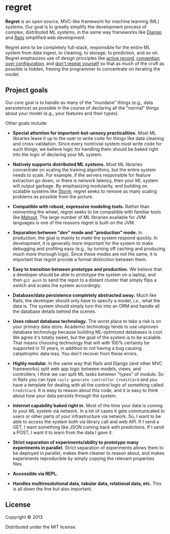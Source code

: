 # regret

**Regret** is an open source, MVC-like framework for machine learning (ML) systems. Our goal is to greatly simplify the development process of complex, distributed ML systems, in the same way frameworks like [Django](https://www.djangoproject.com/) and [Rails](http://rubyonrails.org/) simplified web development.

Regret aims to be completely full-stack, responsible for the entire ML system from data ingest, to cleaning, to storage, to prediction, and so on. Regret emphasizes use of design principles like [active record](http://en.wikipedia.org/wiki/Active_record_pattern), [convention over configuration](http://en.wikipedia.org/wiki/Convention_over_configuration), and [don't repeat yourself](http://en.wikipedia.org/wiki/Convention_over_configuration) so that as much of the cruft as possible is hidden, freeing the programmer to concentrate on iterating the model.

## Project goals

Our core goal is to handle as many of the "mundane" things (e.g., data persistence) as possible in the course of declaring all the "normal" things about your model (e.g., your features and their types).

Other goals include:

* **Special attention for important-but-unsexy practicalities.** Most ML libraries leave it up to the user to write code for things like data cleaning and cross-validation. Since every nontrivial system must write code for such things, we believe logic for handling them should be baked right into the logic of declaring your ML system.

* **Natively supports distributed ML systems.** Most ML libraries concentrate on scaling the training algorithms, but the entire system needs to scale. For example, if the servers responsible for feature extraction go down, or there is network latency, then your ML system will output garbage. By emphasizing modularity, and building on scalable systems like [Storm](https://github.com/nathanmarz/storm), regret seeks to remove as many scaling problems as possible from the picture.

* **Compatible with robust, expressive modeling tools.** Rather than reinventing the wheel, regret seeks to be compatible with familiar tools like [Mahout](http://mahout.apache.org/). The large number of ML libraries available for JVM languages is one of the reasons regret is built on the JVM.

* **Separation between "dev" mode and "production" mode.** In production, the goal is mainly to make the system respond quickly. In development, it is generally more important for the system to make debugging and profiling easy (e.g., by turning off caching and producing much more thorough logs). Since these modes are not the same, it is important that regret provide a formal distinction between them.

* **Easy to transition between prototype and production.** We believe that a developer should be able to prototype the system on a laptop, and then `git push` to send the repot to a distant cluster that simply flips a switch and scales the system accordingly.

* **Database/data persistence completely abstracted away.** Much like Rails, the developer should only have to specify a model, *i.e.*, what the data is. The system should simply turn this into an ORM and handle all the database details behind the scenes.

* **Uses robust database technology.** The worst place to take a risk is on your primary data store. Academic technology tends to use unproven database technology because building ML-optimized databases is cool. We agree it's totally sweet, but the goal of the system is to be scalable. That means choosing technology that will with 100% certainty be supported in 10 years, in addition to not having a bug causing catastrophic data loss. You don't recover from these errors.

* **Highly modular.** In the same way that Rails and Django (and other MVC frameworks) split web app logic between models, views, and controllers, I think we can split ML tasks between "types" of module. So in Rails you can type `rails generate controller CreditCard` and you have a template for dealing with all the control logic of something called `CreditCard`. It is easy to reason about this code, and it is easy to think about how your data persists through the system.

* **Internet capability baked right in.** Most of the time your data is coming to your ML system via network. In a lot of cases it gets communicated to users or other parts of your infrastructure via network. So, I want to be able to access the system both via library call and web API. If I send a GET, I want something like JSON coming back with predictions. If I send a POST, I want it to learn from the data I gave it.

* **Strict separation of experiments/ability to prototype many experiments in parallel.** Strict separation of experiments allows them to be deployed in parallel, makes them cleaner to reason about, and makes experiments reproducible by simply copying the relevant properties files.

* **Accessible via REPL.**

* **Handles multiresolutional data, tabular data, relational data, etc.** This is all down the line but also important.



## License

Copyright © 2013

Distributed under the MIT license.
